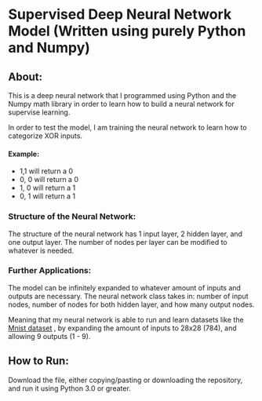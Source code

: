 # Supervised Deep Neural Network Model (Written using purely Python and Numpy)

## About:
This is a deep neural network that I programmed using Python and the Numpy math library in order to learn how to build a neural network for supervise learning. 

In order to test the model, I am training the neural network to learn how to categorize XOR inputs. 

#### Example:
  - 1,1 will return a 0
  - 0, 0 will return a 0
  - 1, 0 will return a 1
  - 0, 1 will return a 1

### Structure of the Neural Network:
The structure of the neural network has 1 input layer, 2 hidden layer, and one output layer. 
The number of nodes per layer can be modified to whatever is needed. 

### Further Applications:
The model can be infinitely expanded to whatever amount of inputs and outputs are necessary. The neural network class takes in: number of input nodes, number of nodes for both hidden layer, and how many output nodes. 

Meaning that my neural network is able to run and learn datasets like the [Mnist dataset](http://yann.lecun.com/exdb/mnist/) , by expanding the amount of inputs to 28x28 (784), and allowing 9 outputs (1 - 9).

## How to Run:
Download the file, either copying/pasting or downloading the repository, and run it using Python 3.0 or greater. 
